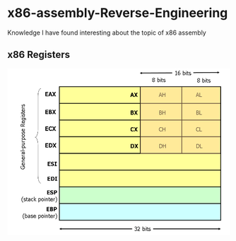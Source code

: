 # x86-assembly-Reverse-Engineering
Knowledge I have found interesting about the topic of x86 assembly
## x86 Registers
![x86 assembly Registers](x86-registers.png)
